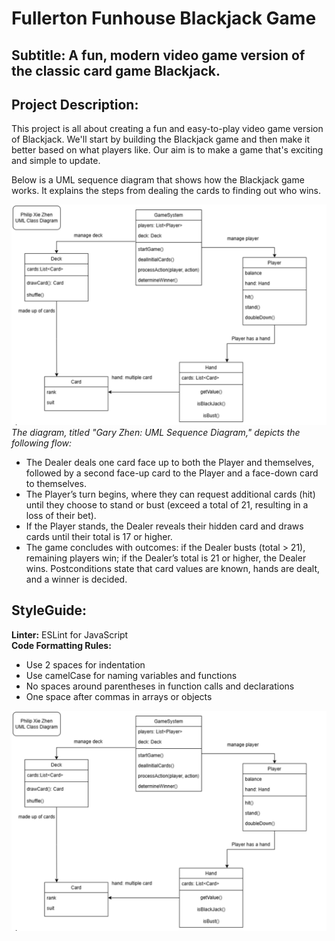 # Fullerton Funhouse Blackjack Game

## Subtitle: A fun, modern video game version of the classic card game Blackjack.

## Project Description:
This project is all about creating a fun and easy-to-play video game version of Blackjack. We'll start by building the Blackjack game and then make it better based on what players like. Our aim is to make a game that's exciting and simple to update.

Below is a UML sequence diagram that shows how the Blackjack game works. It explains the steps from dealing the cards to finding out who wins.

![UML Sequence Diagram for Blackjack](images/blackjack_sequence_diagram.png)
*The diagram, titled "Gary Zhen: UML Sequence Diagram," depicts the following flow:*  
- The Dealer deals one card face up to both the Player and themselves, followed by a second face-up card to the Player and a face-down card to themselves.  
- The Player’s turn begins, where they can request additional cards (hit) until they choose to stand or bust (exceed a total of 21, resulting in a loss of their bet).  
- If the Player stands, the Dealer reveals their hidden card and draws cards until their total is 17 or higher.  
- The game concludes with outcomes: if the Dealer busts (total > 21), remaining players win; if the Dealer’s total is 21 or higher, the Dealer wins. Postconditions state that card values are known, hands are dealt, and a winner is decided.

## StyleGuide:
**Linter:** ESLint for JavaScript  
**Code Formatting Rules:**  
- Use 2 spaces for indentation  
- Use camelCase for naming variables and functions  
- No spaces around parentheses in function calls and declarations  
- One space after commas in arrays or objects  

![UML Sequence Diagram for Blackjack](images/blackjack_sequence_diagram.png)